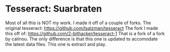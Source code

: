 # Tesseract: Suarbraten

Most of all this is NOT my work.  I made it off of a couple of forks.
The original tesseract: https://github.com/lsalzman/tesseract
The fork I made this off of: https://github.com/2-bithacker/tesseract-1
That is a fork of a fork by calinou.  The only difference is that this one is updated to accomodate the latest data files.  This one is extract and play.
